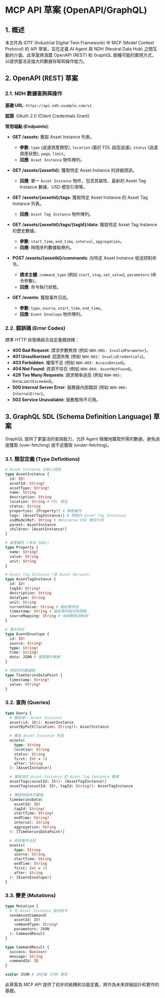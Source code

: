 # MCP API 草案 (OpenAPI/GraphQL)

## 1. 概述

本文件為 IDTF (Industrial Digital Twin Framework) 中 MCP (Model Context Protocol) 的 API 草案，旨在定義 AI Agent 與 NDH (Neutral Data Hub) 之間互動的介面。此草案將涵蓋 OpenAPI (REST) 和 GraphQL 兩種可能的實現方式，以提供靈活且強大的數據存取和操作能力。

## 2. OpenAPI (REST) 草案

### 2.1. NDH 數據查詢與操作

**基礎 URL**: `https://api.ndh.example.com/v1`

**認證**: OAuth 2.0 (Client Credentials Grant)

**常用端點 (Endpoints)**:

*   **GET /assets**: 獲取 Asset Instance 列表。
    *   **參數**: `type` (過濾資產類型), `location` (基於 FDL 路徑過濾), `status` (過濾資產狀態), `page`, `limit`。
    *   **回應**: `Asset Instance` 物件陣列。

*   **GET /assets/{assetId}**: 獲取特定 Asset Instance 的詳細資訊。
    *   **回應**: 單一 `Asset Instance` 物件，包含其屬性、最新的 Asset Tag Instance 數據、USD 模型引用等。

*   **GET /assets/{assetId}/tags**: 獲取特定 Asset Instance 的 Asset Tag Instance 列表。
    *   **回應**: `Asset Tag Instance` 物件陣列。

*   **GET /assets/{assetId}/tags/{tagId}/data**: 獲取特定 Asset Tag Instance 的歷史數據。
    *   **參數**: `start_time`, `end_time`, `interval`, `aggregation`。
    *   **回應**: 時間序列數據點陣列。

*   **POST /assets/{assetId}/commands**: 向特定 Asset Instance 發送控制命令。
    *   **請求主體**: `command_type` (例如 `start`, `stop`, `set_value`), `parameters` (命令參數)。
    *   **回應**: 命令執行狀態。

*   **GET /events**: 獲取事件日誌。
    *   **參數**: `type`, `source`, `start_time`, `end_time`。
    *   **回應**: `Event Envelope` 物件陣列。

### 2.2. 錯誤碼 (Error Codes)

標準 HTTP 狀態碼結合自定義錯誤碼：

*   **400 Bad Request**: 請求參數無效 (例如 `NDH-001: InvalidParameter`)。
*   **401 Unauthorized**: 認證失敗 (例如 `NDH-002: InvalidCredentials`)。
*   **403 Forbidden**: 權限不足 (例如 `NDH-003: AccessDenied`)。
*   **404 Not Found**: 資源不存在 (例如 `NDH-004: AssetNotFound`)。
*   **429 Too Many Requests**: 請求頻率過高 (例如 `NDH-005: RateLimitExceeded`)。
*   **500 Internal Server Error**: 服務器內部錯誤 (例如 `NDH-006: InternalError`)。
*   **503 Service Unavailable**: 服務暫時不可用。

## 3. GraphQL SDL (Schema Definition Language) 草案

GraphQL 提供了更靈活的查詢能力，允許 Agent 精確地獲取所需的數據，避免過度獲取 (over-fetching) 或不足獲取 (under-fetching)。

### 3.1. 類型定義 (Type Definitions)

```graphql
# Asset Instance 的核心資訊
type AssetInstance {
  id: ID!
  assetId: String!
  assetType: String!
  name: String
  description: String
  location: String # FDL 路徑
  status: String
  properties: [Property!] # 靜態屬性
  tags: [AssetTagInstance!] # 關聯的 Asset Tag Instances
  usdModelRef: String # Omniverse USD 模型引用
  parent: AssetInstance
  children: [AssetInstance!]
}

# 資產屬性 (來自 IADL)
type Property {
  name: String!
  value: String
  unit: String
}

# Asset Tag Instance (原 Asset Servant)
type AssetTagInstance {
  id: ID!
  tagId: String!
  description: String
  dataType: String
  unit: String
  currentValue: String # 最新實時值
  timestamp: String # 最新實時值的時間戳
  sourceMapping: String # 後端數據源映射
}

# 事件信封
type EventEnvelope {
  id: ID!
  source: String!
  type: String!
  time: String!
  data: JSON # 實際事件數據
}

# 時間序列數據點
type TimeSeriesDataPoint {
  timestamp: String!
  value: String!
}
```

### 3.2. 查詢 (Queries)

```graphql
type Query {
  # 獲取單一 Asset Instance
  asset(id: ID!): AssetInstance
  assetByPath(location: String!): AssetInstance

  # 獲取 Asset Instance 列表
  assets(
    type: String
    location: String
    status: String
    first: Int = 10
    after: String
  ): [AssetInstance!]

  # 獲取特定 Asset Instance 的 Asset Tag Instance 數據
  assetTags(assetId: ID!): [AssetTagInstance!]
  assetTag(assetId: ID!, tagId: String!): AssetTagInstance

  # 獲取時間序列數據
  timeSeriesData(
    assetId: ID!
    tagId: String!
    startTime: String!
    endTime: String!
    interval: String
    aggregation: String
  ): [TimeSeriesDataPoint!]

  # 查詢事件日誌
  events(
    type: String
    source: String
    startTime: String
    endTime: String
    first: Int = 10
    after: String
  ): [EventEnvelope!]
}
```

### 3.3. 變更 (Mutations)

```graphql
type Mutation {
  # 向 Asset Instance 發送命令
  sendAssetCommand(
    assetId: ID!
    commandType: String!
    parameters: JSON
  ): CommandResult
}

type CommandResult {
  success: Boolean!
  message: String
  commandId: ID
}

scalar JSON # 自定義 JSON 類型
```

此草案為 MCP API 提供了初步的結構和功能定義，將作為未來詳細設計和實作的基礎。
